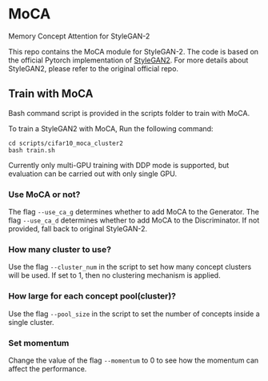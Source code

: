 # MoCA
Memory Concept Attention for StyleGAN-2


This repo contains the MoCA module for StyleGAN-2. The code is based on the official Pytorch implementation
of [StyleGAN2](https://github.com/NVlabs/stylegan2-ada-pytorch). For more details about StyleGAN2, please refer to
the original official repo.

## Train with MoCA
Bash command script is provided in the scripts folder to train with MoCA. 

To train a StyleGAN2 with MoCA,
Run the following command:
```
cd scripts/cifar10_moca_cluster2
bash train.sh
```

Currently only multi-GPU training with DDP mode is supported, but evaluation can be carried out with only single GPU.

### Use MoCA or not?
The flag `--use_ca_g` determines whether to add MoCA to the Generator.
The flag `--use_ca_d` determines whether to add MoCA to the Discriminator.
If not provided, fall back to original StyleGAN-2.


### How many cluster to use?
Use the flag `--cluster_num` in the script to set how many concept clusters will be used.
If set to 1, then no clustering mechanism is applied.



### How large for each concept pool(cluster)?
Use the flag `--pool_size` in the script to set the number of concepts inside a single cluster.


### Set momentum
Change the value of the flag `--momentum` to 0 to see how the momentum can affect the performance. 



